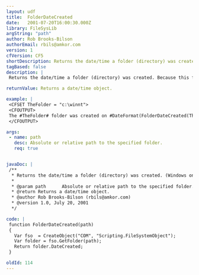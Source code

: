 ```yaml
---
layout: udf
title:  FolderDateCreated
date:   2001-07-20T16:00:30.000Z
library: FileSysLib
argString: "path"
author: Rob Brooks-Bilson
authorEmail: rbils@amkor.com
version: 1
cfVersion: CF5
shortDescription: Returns the date/time a folder (directory) was created. (Windows only)
tagBased: false
description: |
 Returns the date/time a folder (directory) was created. Because this function uses COM, it is only supported in the Windows version of ColdFusion.

returnValue: Returns a date/time object.

example: |
 <CFSET TheFolder = "c:\winnt">
 <CFOUTPUT>
 The #TheFolder# folder was created on #DateFormat(FolderDateCreated(TheFolder), 'mm/dd/yyyy')# at #TimeFormat(FolderDateCreated(TheFolder), 'HH:MM:SS')#.
 </CFOUTPUT>

args:
 - name: path
   desc: Absolute or relative path to the specified folder.
   req: true


javaDoc: |
 /**
  * Returns the date/time a folder (directory) was created. (Windows only)
  * 
  * @param path      Absolute or relative path to the specified folder. 
  * @return Returns a date/time object. 
  * @author Rob Brooks-Bilson (rbils@amkor.com) 
  * @version 1.0, July 20, 2001 
  */

code: |
 function FolderDateCreated(path)
 {
   Var fso  = CreateObject("COM", "Scripting.FileSystemObject");
   Var folder = fso.GetFolder(path);
   Return folder.DateCreated;
 }

oldId: 114
---
```


